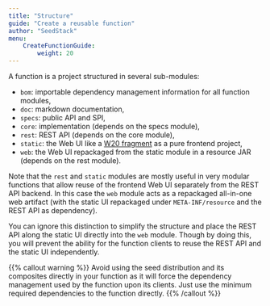 ```yaml
---
title: "Structure"
guide: "Create a reusable function"
author: "SeedStack"
menu:
    CreateFunctionGuide:
        weight: 20
---
```


A function is a project structured in several sub-modules:

* `bom`: importable dependency management information for all function modules,
* `doc`: markdown documentation,
* `specs`: public API and SPI,
* `core`: implementation (depends on the specs module),
* `rest`: REST API (depends on the core module),
* `static`: the Web UI like a [W20 fragment](/docs/w20/concepts/fragment) as a pure frontend project,
* `web`: the Web UI repackaged from the static module in a resource JAR (depends on the rest module).

Note that the `rest` and `static` modules are mostly useful in very modular functions that allow reuse of the frontend 
Web UI separately from the REST API backend. In this case the `web` module acts as a repackaged all-in-one web artifact
(with the static UI repackaged under `META-INF/resource` and the REST API as dependency). 

You can ignore this distinction to simplify the structure and place the REST API along the static UI directly into the 
`web` module. Though by doing this, you will prevent the ability for the function clients to reuse the REST API and the 
static UI independently.   

{{% callout warning %}}
Avoid using the seed distribution and its composites directly in your function as it will force the dependency management
used by the function upon its clients. Just use the minimum required dependencies to the function directly. 
{{% /callout %}}

